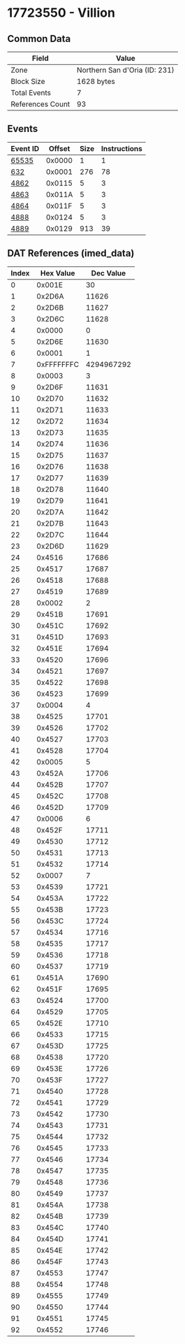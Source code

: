 # 17723550 - Villion

## Common Data

| Field            | Value                         |
|------------------|-------------------------------|
| Zone             | Northern San d'Oria (ID: 231) |
| Block Size       | 1628 bytes                    |
| Total Events     | 7                             |
| References Count | 93                            |

## Events

| Event ID            | Offset   |   Size |   Instructions |
|---------------------|----------|--------|----------------|
| [65535](./65535.md) | 0x0000   |      1 |              1 |
| [632](./632.md)     | 0x0001   |    276 |             78 |
| [4862](./4862.md)   | 0x0115   |      5 |              3 |
| [4863](./4863.md)   | 0x011A   |      5 |              3 |
| [4864](./4864.md)   | 0x011F   |      5 |              3 |
| [4888](./4888.md)   | 0x0124   |      5 |              3 |
| [4889](./4889.md)   | 0x0129   |    913 |             39 |

## DAT References (imed_data)

|   Index | Hex Value   |   Dec Value |
|---------|-------------|-------------|
|       0 | 0x001E      |          30 |
|       1 | 0x2D6A      |       11626 |
|       2 | 0x2D6B      |       11627 |
|       3 | 0x2D6C      |       11628 |
|       4 | 0x0000      |           0 |
|       5 | 0x2D6E      |       11630 |
|       6 | 0x0001      |           1 |
|       7 | 0xFFFFFFFC  |  4294967292 |
|       8 | 0x0003      |           3 |
|       9 | 0x2D6F      |       11631 |
|      10 | 0x2D70      |       11632 |
|      11 | 0x2D71      |       11633 |
|      12 | 0x2D72      |       11634 |
|      13 | 0x2D73      |       11635 |
|      14 | 0x2D74      |       11636 |
|      15 | 0x2D75      |       11637 |
|      16 | 0x2D76      |       11638 |
|      17 | 0x2D77      |       11639 |
|      18 | 0x2D78      |       11640 |
|      19 | 0x2D79      |       11641 |
|      20 | 0x2D7A      |       11642 |
|      21 | 0x2D7B      |       11643 |
|      22 | 0x2D7C      |       11644 |
|      23 | 0x2D6D      |       11629 |
|      24 | 0x4516      |       17686 |
|      25 | 0x4517      |       17687 |
|      26 | 0x4518      |       17688 |
|      27 | 0x4519      |       17689 |
|      28 | 0x0002      |           2 |
|      29 | 0x451B      |       17691 |
|      30 | 0x451C      |       17692 |
|      31 | 0x451D      |       17693 |
|      32 | 0x451E      |       17694 |
|      33 | 0x4520      |       17696 |
|      34 | 0x4521      |       17697 |
|      35 | 0x4522      |       17698 |
|      36 | 0x4523      |       17699 |
|      37 | 0x0004      |           4 |
|      38 | 0x4525      |       17701 |
|      39 | 0x4526      |       17702 |
|      40 | 0x4527      |       17703 |
|      41 | 0x4528      |       17704 |
|      42 | 0x0005      |           5 |
|      43 | 0x452A      |       17706 |
|      44 | 0x452B      |       17707 |
|      45 | 0x452C      |       17708 |
|      46 | 0x452D      |       17709 |
|      47 | 0x0006      |           6 |
|      48 | 0x452F      |       17711 |
|      49 | 0x4530      |       17712 |
|      50 | 0x4531      |       17713 |
|      51 | 0x4532      |       17714 |
|      52 | 0x0007      |           7 |
|      53 | 0x4539      |       17721 |
|      54 | 0x453A      |       17722 |
|      55 | 0x453B      |       17723 |
|      56 | 0x453C      |       17724 |
|      57 | 0x4534      |       17716 |
|      58 | 0x4535      |       17717 |
|      59 | 0x4536      |       17718 |
|      60 | 0x4537      |       17719 |
|      61 | 0x451A      |       17690 |
|      62 | 0x451F      |       17695 |
|      63 | 0x4524      |       17700 |
|      64 | 0x4529      |       17705 |
|      65 | 0x452E      |       17710 |
|      66 | 0x4533      |       17715 |
|      67 | 0x453D      |       17725 |
|      68 | 0x4538      |       17720 |
|      69 | 0x453E      |       17726 |
|      70 | 0x453F      |       17727 |
|      71 | 0x4540      |       17728 |
|      72 | 0x4541      |       17729 |
|      73 | 0x4542      |       17730 |
|      74 | 0x4543      |       17731 |
|      75 | 0x4544      |       17732 |
|      76 | 0x4545      |       17733 |
|      77 | 0x4546      |       17734 |
|      78 | 0x4547      |       17735 |
|      79 | 0x4548      |       17736 |
|      80 | 0x4549      |       17737 |
|      81 | 0x454A      |       17738 |
|      82 | 0x454B      |       17739 |
|      83 | 0x454C      |       17740 |
|      84 | 0x454D      |       17741 |
|      85 | 0x454E      |       17742 |
|      86 | 0x454F      |       17743 |
|      87 | 0x4553      |       17747 |
|      88 | 0x4554      |       17748 |
|      89 | 0x4555      |       17749 |
|      90 | 0x4550      |       17744 |
|      91 | 0x4551      |       17745 |
|      92 | 0x4552      |       17746 |
